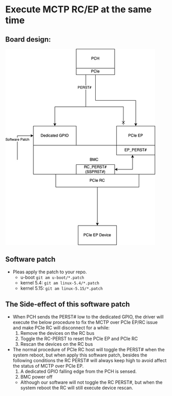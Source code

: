 # Execute MCTP RC/EP at the same time
## Board design:
![](./MCTP_over_PCIe_RC_EP.jpg)
## Software patch
- Pleas apply the patch to your repo.
  - u-boot
        ```
        git am u-boot/*.patch
        ```
  - kernel 5.4:
        ```
        git am linux-5.4/*.patch
        ```
  - kernel 5.15:
        ```
        git am linux-5.15/*.patch
        ``` 
## The Side-effect of this software patch
- When PCH sends the PERST# low to the dedicated GPIO, the driver will execute the below procedure to fix the MCTP over PCIe EP/RC issue and make PCIe RC will disconnect for a while:
  1. Remove the devices on the RC bus
  2. Toggle the RC-PERST to reset the PCIe EP and PCIe RC
  3. Rescan the devices on the RC bus
- The normal procedure of PCIe RC host will toggle the PERST# when the system reboot, but when apply this software patch, besides the following conditions the RC PERST# will always keep high to avoid affect the status of MCTP over PCIe EP.
  1. A dedicated GPIO falling edge from the PCH is sensed.
  2. BMC power off
  - Although our software will not toggle the RC PERST#, but when the system reboot the RC will still execute device rescan.